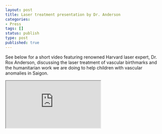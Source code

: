 ```yaml
---
layout: post
title: Laser treatment presentation by Dr. Anderson
categories:
- Press
tags: []
status: publish
type: post
published: true
---
```

See below for a short video featuring renowned Harvard laser expert, Dr. Rox Anderson, discussing the laser treatment of vascular birthmarks and the humanitarian work we are doing to help children with vascular anomalies in Saigon.

<iframe src="http://www.youtube.com/embed/rJrtVIbRF2s?modestbranding=1" allowfullscreen="true"></iframe>

